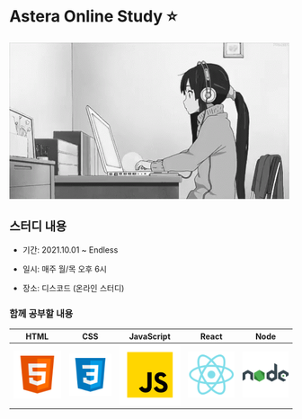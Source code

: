 # Astera Online Study ⭐️

![Astera Online Study](./images/study.gif)

## 스터디 내용

- 기간: 2021.10.01 ~ Endless

- 일시: 매주 월/목 오후 6시

- 장소: 디스코드 (온라인 스터디)

### 함께 공부할 내용

|  HTML   |  CSS   |  JavaScript   |  React   |  Node   |
| :-----: | :----: | :-----------: | :------: | :-----: |
| ![HTML] | ![CSS] | ![JavaScript] | ![React] | ![Node] |

<!-- References -->

[html]: ./images/html.svg
[css]: ./images/css.svg
[javascript]: ./images/javascript.svg
[react]: ./images/react.svg
[node]: ./images/node.svg
